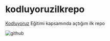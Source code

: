 # kodluyoruzilkrepo
[Kodluyoruz](https://kodluyoruz.org) Eğitimi kapsamında açtığım ilk repo

![github](figures/github.png)
